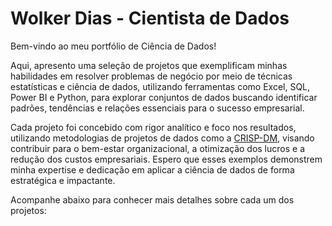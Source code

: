 # Wolker Dias - Cientista de Dados


Bem-vindo ao meu portfólio de Ciência de Dados! 

Aqui, apresento uma seleção de projetos que exemplificam minhas habilidades em resolver problemas de negócio por meio de técnicas estatísticas e ciência de dados, utilizando ferramentas como Excel, SQL, Power BI e Python, para explorar conjuntos de dados buscando identificar padrões, tendências e relações essenciais para o sucesso empresarial.

Cada projeto foi concebido com rigor analítico e foco nos resultados, utilizando metodologias de projetos de dados como a [CRISP-DM](https://www.preditiva.ai/blog/entenda-o-crisp-dm-suas-etapas-e-como-de-fato-gerar-valor-com-essa-metodologia), visando contribuir para o bem-estar organizacional, a otimização dos lucros e a redução dos custos empresariais. Espero que esses exemplos demonstrem minha expertise e dedicação em aplicar a ciência de dados de forma estratégica e impactante. 

Acompanhe abaixo para conhecer mais detalhes sobre cada um dos projetos:

```{tableofcontents}
```
